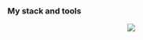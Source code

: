 

### My stack and tools

<p align="center">
  <a href="https://skillicons.dev">
    <img src="https://skillicons.dev/icons?i=js,html,css,git,nodejs,react,figma&theme=light" />
  </a>
</p>
